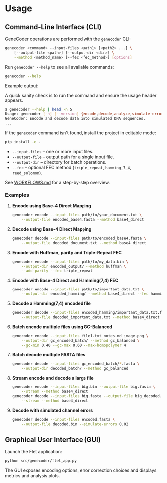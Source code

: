 # Usage

## Command-Line Interface (CLI)

GeneCoder operations are performed with the `genecoder` CLI:

```bash
genecoder <command> --input-files <path1> [<path2> ...] \
    [--output-file <path>] [--output-dir <dir>] \
    --method <method_name> [--fec <fec_method>] [options]
```

Run `genecoder --help` to see all available commands:

```bash
genecoder --help
```

Example output:

A quick sanity check is to run the command and ensure the usage header appears.

```bash
$ genecoder --help | head -n 5
Usage: genecoder [-h] [--version] {encode,decode,analyze,simulate-errors} ...
GeneCoder: Encode and decode data into simulated DNA sequences.
...
```

If the `genecoder` command isn't found, install the project in editable mode:

```bash
pip install -e .
```

* `--input-files` – one or more input files.
* `--output-file` – output path for a single input file.
* `--output-dir` – directory for batch operations.
* `--fec` – optional FEC method (`triple_repeat`, `hamming_7_4`, `reed_solomon`).

See [WORKFLOWS.md](../WORKFLOWS.md) for a step-by-step overview.

### Examples

1. **Encode using Base-4 Direct Mapping**

   ```bash
   genecoder encode --input-files path/to/your_document.txt \
       --output-file encoded_base4.fasta --method base4_direct
   ```

2. **Decode using Base-4 Direct Mapping**

   ```bash
   genecoder decode --input-files path/to/encoded_base4.fasta \
       --output-file decoded_document.txt --method base4_direct
   ```

3. **Encode with Huffman, parity and Triple-Repeat FEC**

   ```bash
   genecoder encode --input-files path/to/my_data.bin \
       --output-dir encoded_output/ --method huffman \
       --add-parity --fec triple_repeat
   ```

4. **Encode with Base-4 Direct and Hamming(7,4) FEC**

   ```bash
   genecoder encode --input-files path/to/important_data.txt \
       --output-dir encoded_hamming/ --method base4_direct --fec hamming_7_4
   ```

5. **Decode a Hamming(7,4) encoded file**

   ```bash
   genecoder decode --input-files encoded_hamming/important_data.txt.fasta \
       --output-file decoded_important_data.txt --method base4_direct
   ```

6. **Batch encode multiple files using GC-Balanced**

   ```bash
   genecoder encode --input-files file1.txt notes.md image.png \
       --output-dir gc_encoded_batch/ --method gc_balanced \
       --gc-min 0.40 --gc-max 0.60 --max-homopolymer 4
   ```

7. **Batch decode multiple FASTA files**

   ```bash
   genecoder decode --input-files gc_encoded_batch/*.fasta \
       --output-dir decoded_batch/ --method gc_balanced
   ```

8. **Stream encode and decode a large file**

   ```bash
   genecoder encode --input-files big.bin --output-file big.fasta \
       --stream --method base4_direct
   genecoder decode --input-files big.fasta --output-file big_decoded.bin \
       --stream --method base4_direct
   ```

9. **Decode with simulated channel errors**

   ```bash
   genecoder decode --input-files encoded.fasta \
       --output-file decoded.bin --simulate-errors 0.02
   ```

## Graphical User Interface (GUI)

Launch the Flet application:

```bash
python src/genecoder/flet_app.py
```

The GUI exposes encoding options, error correction choices and displays metrics and analysis plots.
